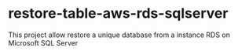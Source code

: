 # restore-table-aws-rds-sqlserver

This project allow restore a unique database from a instance RDS on Microsoft SQL Server
